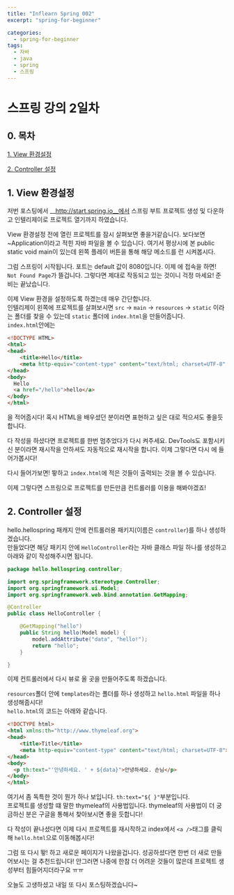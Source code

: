 ```yaml
---
title: "Inflearn Spring 002"
excerpt: "spring-for-beginner"

categories:
  - spring-for-beginner
tags:
  - 자바
  - java
  - spring
  - 스프링
---
```


# 스프링 강의 2일차

## 0. 목차

[1. View 환경설정](#1)

[2. Controller 설정](#2)

## 1. View 환경설정

저번 포스팅에서 __http://start.spring.io__에서 스프링 부트 프로젝트 생성 및 다운하고 인텔리제이로 프로젝트 열기까지 하였습니다.

View 환경설정 전에 열린 프로젝트를 잠시 살펴보면 좋을거같습니다. 보다보면 ~Application이라고 적힌 자바 파일을 볼 수 있습니다. 여기서 평상시에 본 public static void main이 있는데 왼쪽 플레이 버튼을 통해 해당 메소드를 런 시켜봅시다.

그럼 스프링이 시작됩니다. 포트는 default 값이 8080입니다. 이제 [](http://localhost:8080)에 접속을 하면! `Not Found Page`가 뜰겁니다. 그렇다면 제대로 작동되고 있는 것이니 걱정 마세요! 준비는 끝났습니다.

이제 View 환경을 설정하도록 하겠는데 매우 간단합니다.  
인텔리제이 왼쪽에 프로젝트를 살펴보시면 `src` -> `main` -> `resources` -> `static` 이라는 폴더를 찾을 수 있는데 `static` 폴더에 `index.html`을 만들어줍니다.  
`index.html`안에는  
```HTML
<!DOCTYPE HTML>
<html>
<head>
    <title>Hello</title>
    <meta http-equiv="content-type" content="text/html; charset=UTF-8" />
</head>
<body>
  Hello
  <a href="/hello">hello</a>
</body>
</html>
```
을 적어줍시다! 혹시 HTML을 배우셨던 분이라면 표현하고 싶은 대로 적으셔도 좋을듯합니다.

다 작성을 하셨다면 프로젝트를 한번 멈추었다가 다시 켜주세요. DevTools도 포함시키신 분이라면 재시작을 안하셔도 자동적으로 재시작을 합니다. 이제 그렇다면 다시 [](http://localhost:8080)에 들어가봅시다!

다시 들어가보면! 뙇하고 `index.html`에 적은 것들이 출력되는 것을 볼 수 있습니다.

이제 그렇다면 스프링으로 프로젝트를 만든만큼 컨트롤러를 이용을 해봐야겠죠!

## 2. Controller 설정

hello.hellospring 패캐지 안에 컨트롤러용 패키지(이름은 `controller`)를 하나 생성하겠습니다.  
만들었다면 해당 패키지 안에 `HelloController`라는 자바 클래스 파일 하나를 생성하고 아래와 같이 작성해주시면 됩니다.   
```java
package hello.hellospring.controller;

import org.springframework.stereotype.Controller;
import org.springframework.ui.Model;
import org.springframework.web.bind.annotation.GetMapping;

@Controller
public class HelloController {

    @GetMapping("hello")
    public String hello(Model model) {
        model.addAttribute("data", "hello!");
        return "hello";
    }

}
```  
이제 컨트롤러에서 다시 뷰로 올 곳을 만들어주도록 하겠습니다.

`resources`폴더 안에 `templates`라는 폴더를 하나 생성하고 `hello.html` 파일을 하나 생성해줍시다!  
`hello.html`의 코드는 아래와 같습니다.  
```HTML
<!DOCTYPE html>
<html xmlns:th="http://www.thymeleaf.org">
<head>
    <title>Title</title>
    <meta http-equiv="content-type" content="text/html; charset=UTF-8">
</head>
<body>
  <p th:text="'안녕하세요. ' + ${data}">안녕하세요. 손님</p>
</body>
</html>
```  
여기서 좀 독특한 것이 뭔가 하나 보입니다. `th:text="${ }"`부분입니다.  
프로젝트를 생성할 떄 말한 thymeleaf의 사용법입니다. thymeleaf의 사용법이 더 궁금하신 분은 구글을 통해서 찾아보시면 좋을 듯합니다!

다 작성이 끝나셨다면 이제 다시 프로젝트를 재시작하고 index에서 `<a />`태그를 클릭해 `hello.html`으로 이동해봅시다!

그럼 또 다시 뙇! 하고 새로운 페이지가 나왔을겁니다. 성공하셨다면 한번 더 새로 만들어보시는 걸 추천드립니다! 안그러면 나중에 한참 더 어려운 것들이 많은데 프로젝트 생성부터 힘들어지더라구요 ㅠㅠ

오늘도 고생하셨고 내일 또 다시 포스팅하겠습니다~

